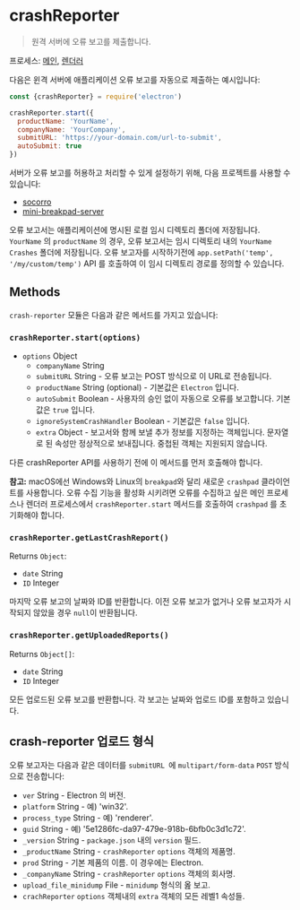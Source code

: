 # crashReporter

> 원격 서버에 오류 보고를 제출합니다.

프로세스: [메인](../tutorial/quick-start.md#main-process), [렌더러](../tutorial/quick-start.md#renderer-process)

다음은 윈격 서버에 애플리케이션 오류 보고를 자동으로 제출하는 예시입니다:

```javascript
const {crashReporter} = require('electron')

crashReporter.start({
  productName: 'YourName',
  companyName: 'YourCompany',
  submitURL: 'https://your-domain.com/url-to-submit',
  autoSubmit: true
})
```

서버가 오류 보고를 허용하고 처리할 수 있게 설정하기 위해, 다음 프로젝트를 사용할
수 있습니다:

* [socorro](https://github.com/mozilla/socorro)
* [mini-breakpad-server](https://github.com/electron/mini-breakpad-server)

오류 보고서는 애플리케이션에 명시된 로컬 임시 디렉토리 폴더에 저장됩니다.
`YourName` 의 `productName` 의 경우, 오류 보고서는 임시 디렉토리 내의
`YourName Crashes` 폴더에 저장됩니다. 오류 보고자를 시작하기전에
`app.setPath('temp', '/my/custom/temp')` API 를 호출하여 이 임시 디렉토리 경로를
정의할 수 있습니다.

## Methods

`crash-reporter` 모듈은 다음과 같은 메서드를 가지고 있습니다:

### `crashReporter.start(options)`

* `options` Object
  * `companyName` String
  * `submitURL` String - 오류 보고는 POST 방식으로 이 URL로 전송됩니다.
  * `productName` String (optional) - 기본값은 `Electron` 입니다.
  * `autoSubmit` Boolean - 사용자의 승인 없이 자동으로 오류를 보고합니다.
    기본값은 `true` 입니다.
  * `ignoreSystemCrashHandler` Boolean - 기본값은 `false` 입니다.
  * `extra` Object - 보고서와 함께 보낼 추가 정보를 지정하는 객체입니다.
    문자열로 된 속성만 정상적으로 보내집니다. 중첩된 객체는 지원되지 않습니다.

다른 crashReporter API를 사용하기 전에 이 메서드를 먼저 호출해야 합니다.

**참고:** macOS에선 Windows와 Linux의 `breakpad`와 달리 새로운 `crashpad`
클라이언트를 사용합니다. 오류 수집 기능을 활성화 시키려면 오류를 수집하고 싶은
메인 프로세스나 렌더러 프로세스에서 `crashReporter.start` 메서드를 호출하여
`crashpad` 를 초기화해야 합니다.

### `crashReporter.getLastCrashReport()`

Returns `Object`:

* `date` String
* `ID` Integer

마지막 오류 보고의 날짜와 ID를 반환합니다. 이전 오류 보고가 없거나 오류 보고자가
시작되지 않았을 경우 `null`이 반환됩니다.

### `crashReporter.getUploadedReports()`

Returns `Object[]`:

* `date` String
* `ID` Integer

모든 업로드된 오류 보고를 반환합니다. 각 보고는 날짜와 업로드 ID를 포함하고
있습니다.

## crash-reporter 업로드 형식

오류 보고자는 다음과 같은 데이터를 `submitURL `에 `multipart/form-data` `POST`
방식으로 전송합니다:

* `ver` String - Electron 의 버전.
* `platform` String - 예) 'win32'.
* `process_type` String - 예) 'renderer'.
* `guid` String - 예) '5e1286fc-da97-479e-918b-6bfb0c3d1c72'.
* `_version` String - `package.json` 내의 `version` 필드.
* `_productName` String - `crashReporter` `options` 객체의 제품명.
* `prod` String - 기본 제품의 이름. 이 경우에는 Electron.
* `_companyName` String - `crashReporter` `options` 객체의 회사명.
* `upload_file_minidump` File - `minidump` 형식의 옲 보고.
* `crachReporter` `options` 객체내의 `extra` 객체의 모든 레벨1 속성들.
